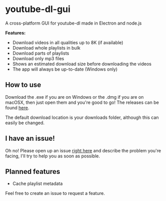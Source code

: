 # youtube-dl-gui
A cross-platform GUI for youtube-dl made in Electron and node.js

**Features:**
- Download videos in all qualities up to 8K (if available)
- Download whole playlists in bulk
- Download parts of playlists
- Download only mp3 files
- Shows an estimated download size before downloading the videos
- The app will always be up-to-date (Windows only)

## How to use
Download the .exe if you are on Windows or the .dmg if you are on macOSX, then just open them and you're good to go!
The releases can be found [here](https://github.com/jely2002/youtube-dl-gui/releases).

The default download location is your downloads folder, although this can easily be changed.

## I have an issue!
Oh no! Please open up an issue [right here](https://github.com/jely2002/youtube-dl-gui/issues) and describe the problem you're facing, I'll try to help you as soon as possible. 

## Planned features
- Cache playlist metadata

Feel free to create an issue to request a feature.
